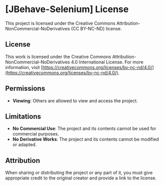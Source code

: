 # [JBehave-Selenium] License

This project is licensed under the Creative Commons Attribution-NonCommercial-NoDerivatives (CC BY-NC-ND) license.

## License

This work is licensed under the Creative Commons Attribution-NonCommercial-NoDerivatives 4.0 International License. For more information, visit [https://creativecommons.org/licenses/by-nc-nd/4.0/](https://creativecommons.org/licenses/by-nc-nd/4.0/).

## Permissions

- **Viewing**: Others are allowed to view and access the project.

## Limitations

- **No Commercial Use**: The project and its contents cannot be used for commercial purposes.
- **No Derivative Works**: The project and its contents cannot be modified or adapted.

## Attribution

When sharing or distributing the project or any part of it, you must give appropriate credit to the original creator and provide a link to the license.
